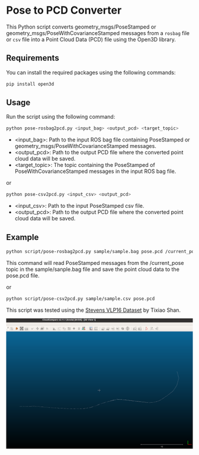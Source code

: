 # Pose to PCD Converter
This Python script converts geometry_msgs/PoseStamped or geometry_msgs/PoseWithCovarianceStamped messages from a `rosbag` file or `csv` file into a Point Cloud Data (PCD) file using the Open3D library.

## Requirements
You can install the required packages using the following commands:

```bash
pip install open3d
```

## Usage

Run the script using the following command:

```bash
python pose-rosbag2pcd.py <input_bag> <output_pcd> <target_topic>
```
- <input_bag>: Path to the input ROS bag file containing PoseStamped or geometry_msgs/PoseWithCovarianceStamped messages.
- <output_pcd>: Path to the output PCD file where the converted point cloud data will be saved.
- <target_topic>: The topic containing the PoseStamped of PoseWithCovarianceStamped messages in the input ROS bag file.

or

```bash
python pose-csv2pcd.py <input_csv> <output_pcd>
```
- <input_csv>: Path to the input PoseStamped csv file.
- <output_pcd>: Path to the output PCD file where the converted point cloud data will be saved.

## Example

```bash
python script/pose-rosbag2pcd.py sample/sample.bag pose.pcd /current_pose
```
This command will read PoseStamped messages from the /current_pose topic in the sample/sanple.bag file and save the point cloud data to the pose.pcd file.

or

```bash
python script/pose-csv2pcd.py sample/sample.csv pose.pcd
```

This script was tested using the [Stevens VLP16 Dataset](https://github.com/TixiaoShan/Stevens-VLP16-Dataset) by Tixiao Shan.

![Sample Image](sample/sample.png)

